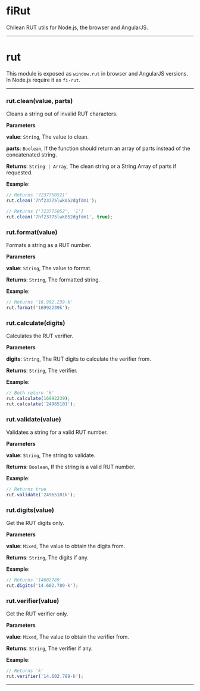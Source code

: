 # fiRut

Chilean RUT utils for Node.js, the browser and AngularJS.



* * *


# rut

This module is exposed as `window.rut` in browser and
AngularJS versions. In Node.js require it as `fi-rut`.



* * *

### rut.clean(value, parts) 

Cleans a string out of invalid RUT characters.

**Parameters**

**value**: `String`, The value to clean.

**parts**: `Boolean`, If the function should return an array of parts
instead of the concatenated string.

**Returns**: `String | Array`, The clean string or a String Array of parts
if requested.

**Example**:
```js
// Returns '7237750521'
rut.clean('7hf23775lwk052dgfdm1');

// Returns ['723775052', '1']
rut.clean('7hf23775lwk052dgfdm1', true);
```


### rut.format(value) 

Formats a string as a RUT number.

**Parameters**

**value**: `String`, The value to format.

**Returns**: `String`, The formatted string.

**Example**:
```js
// Returns '16.992.239-k'
rut.format('16992239k');
```


### rut.calculate(digits) 

Calculates the RUT verifier.

**Parameters**

**digits**: `String`, The RUT digits to calculate the verifier from.

**Returns**: `String`, The verifier.

**Example**:
```js
// Both return 'k'
rut.calculate(16992239);
rut.calculate('24965101');
```


### rut.validate(value) 

Validates a string for a valid RUT number.

**Parameters**

**value**: `String`, The string to validate.

**Returns**: `Boolean`, If the string is a valid RUT number.

**Example**:
```js
// Returns true
rut.validate('24965101k');
```


### rut.digits(value) 

Get the RUT digits only.

**Parameters**

**value**: `Mixed`, The value to obtain the digits from.

**Returns**: `String`, The digits if any.

**Example**:
```js
// Returns '14602789'
rut.digits('14.602.789-k');
```


### rut.verifier(value) 

Get the RUT verifier only.

**Parameters**

**value**: `Mixed`, The value to obtain the verifier from.

**Returns**: `String`, The verifier if any.

**Example**:
```js
// Returns 'k'
rut.verifier('14.602.789-k');
```



* * *










